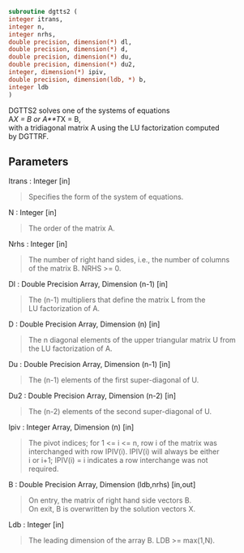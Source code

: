 ```fortran  
subroutine dgtts2 (  
integer itrans,  
integer n,  
integer nrhs,  
double precision, dimension(*) dl,  
double precision, dimension(*) d,  
double precision, dimension(*) du,  
double precision, dimension(*) du2,  
integer, dimension(*) ipiv,  
double precision, dimension(ldb, *) b,  
integer ldb  
)  
```  
  
DGTTS2 solves one of the systems of equations  
A*X = B  or  A**T*X = B,  
with a tridiagonal matrix A using the LU factorization computed  
by DGTTRF.  
  
## Parameters  
Itrans : Integer [in]  
> Specifies the form of the system of equations.  
  
N : Integer [in]  
> The order of the matrix A.  
  
Nrhs : Integer [in]  
> The number of right hand sides, i.e., the number of columns  
> of the matrix B.  NRHS >= 0.  
  
Dl : Double Precision Array, Dimension (n-1) [in]  
> The (n-1) multipliers that define the matrix L from the  
> LU factorization of A.  
  
D : Double Precision Array, Dimension (n) [in]  
> The n diagonal elements of the upper triangular matrix U from  
> the LU factorization of A.  
  
Du : Double Precision Array, Dimension (n-1) [in]  
> The (n-1) elements of the first super-diagonal of U.  
  
Du2 : Double Precision Array, Dimension (n-2) [in]  
> The (n-2) elements of the second super-diagonal of U.  
  
Ipiv : Integer Array, Dimension (n) [in]  
> The pivot indices; for 1 <= i <= n, row i of the matrix was  
> interchanged with row IPIV(i).  IPIV(i) will always be either  
> i or i+1; IPIV(i) = i indicates a row interchange was not  
> required.  
  
B : Double Precision Array, Dimension (ldb,nrhs) [in,out]  
> On entry, the matrix of right hand side vectors B.  
> On exit, B is overwritten by the solution vectors X.  
  
Ldb : Integer [in]  
> The leading dimension of the array B.  LDB >= max(1,N).  
  
